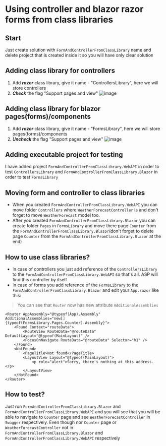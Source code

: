 # Using controller and blazor razor forms from class libraries

## Start
Just create solution with `FormAndControllerFromClassLibrary` name and delete project that is created inside it so you will have only clear solution

## Adding class library for controllers
1. Add ***razor*** class library, give it name - "ControllersLibrary", here we will store controllers
2. ***Check*** the flag "Support pages and view"
![image](https://github.com/user-attachments/assets/11c25f09-91f0-4681-ba7c-91b0084f195c)

## Adding class library for blazor pages(forms)/components
1. Add ***razor*** class library, give it name - "FormsLibrary", here we will store pages(forms)/components
2. ***Uncheck*** the flag "Support pages and view"
![image](https://github.com/user-attachments/assets/e51f4de3-8141-4302-a94a-bd2caaefe975)

## Adding executable project for testing
I have added project `FormAndControllerFromClassLibrary.WebAPI` in order to test `ControllersLibrary` and `FormAndControllerFromClassLibrary.Blazor` in order to test `FormsLibrary`

## Moving form and controller to class libraries
- When you created `FormAndControllerFromClassLibrary.WebAPI` you can move folder `Controllers` where `WeatherForecastController` is and don't forget to move `WeatherForecast` model too.
- After you created `FormAndControllerFromClassLibrary.Blazor` you can create folder `Pages` in `FormsLibrary` and move there page `Counter` from the `FormAndControllerFromClassLibrary.Blazor`(don't forget to delete page `Counter` from the `FormAndControllerFromClassLibrary.Blazor` at the end)

## How to use class libraries?

- In case of controllers you just add reference of the `ControllersLibrary` to the `FormAndControllerFromClassLibrary.WebAPI` so that's all. ASP will find this controller by itself
- In case of forms you add reference of the `FormsLibrary` to the `FormAndControllerFromClassLibrary.Blazor` and edit your `App.razor` like this:
> You can see that `Router` now has new attribute `AdditionalAssemblies`
```
<Router AppAssembly="@typeof(App).Assembly" AdditionalAssemblies="new[]{typeof(FormsLibrary.Pages.Counter).Assembly}">
    <Found Context="routeData">
        <RouteView RouteData="@routeData" DefaultLayout="@typeof(MainLayout)" />
        <FocusOnNavigate RouteData="@routeData" Selector="h1" />
    </Found>
    <NotFound>
        <PageTitle>Not found</PageTitle>
        <LayoutView Layout="@typeof(MainLayout)">
            <p role="alert">Sorry, there's nothing at this address.</p>
        </LayoutView>
    </NotFound>
</Router>
```

## How to test?
Just run `FormAndControllerFromClassLibrary.Blazor` and `FormAndControllerFromClassLibrary.WebAPI` and you will see that you will be able to navigate to `Counter` page and see `WeatherForecastController` in `Swagger` respectively. Even though nor `Counter` page or `WeatherForecastController` not in `FormAndControllerFromClassLibrary.Blazor` and `FormAndControllerFromClassLibrary.WebAPI` respectively
